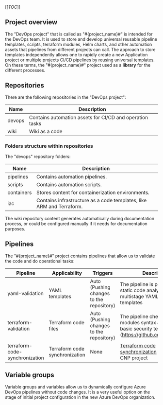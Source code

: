 [[_TOC_]]

## Project overview

The "DevOps project" that is called as "#{project_name}#" is intended for the DevOps team. It is used to store and develop universal reusable pipeline templates, scripts, terraform modules, Helm charts, and other automation assets that pipelines from different projects can call. The approach to store templates independently allows one to rapidly create a new Application project or multiple projects CI/CD pipelines by reusing universal templates. On these terms, the "#{project_name}#" project used as a **library** for the different processes.

## Repositories

There are the following repositories in the "DevOps project":

|Name    | Description    | 
|--      |--              |
| devops | Contains automation assets for CI/CD and operation tasks |
| wiki   | Wiki as a code |


### Folders structure within repositories

The "devops" repository folders:

| Name | Description |
|--|--|
| pipelines | Contains automation pipelines. |
| scripts | Contains automation scripts. |
| containers | Stores content for containerization environments. |
| iac | Contains infrastructure as a code templates, like ARM and Terraform. |

The wiki repository content generates automatically during documentation process, or could be configured manually if it needs for documentation purposes.

## Pipelines 

The "#{project_name}#" project contains pipelines that allow us to validate the code and do operational tasks:

| Pipeline  |Applicability | Triggers | Description |
|--|--|--|--|
| yaml-validation | YAML templates  | Auto<br/> (Pushing changes to the repository) | The pipeline is purposed to run static code analysis for multistage YAML pipeline's templates |
| terraform-validation | Terraform code files | Auto<br/> (Pushing changes to the repository) | The pipeline checks Terraform modules syntax and does basic security tests (https://github.com/tfsec/tfsec) |
| terraform-code-synchronization | Terraform code synchronization | None | [Terraform code synchronization](/Solution-overview/Operational-processes/Terraform-code-synchronization) from ALZ to CNP project |

## Variable groups

Variable groups and variables allow us to dynamically configure Azure DevOps pipelines without code changes. It is a very useful option on the stage of initial project configuration in the new Azure DevOps organization.
